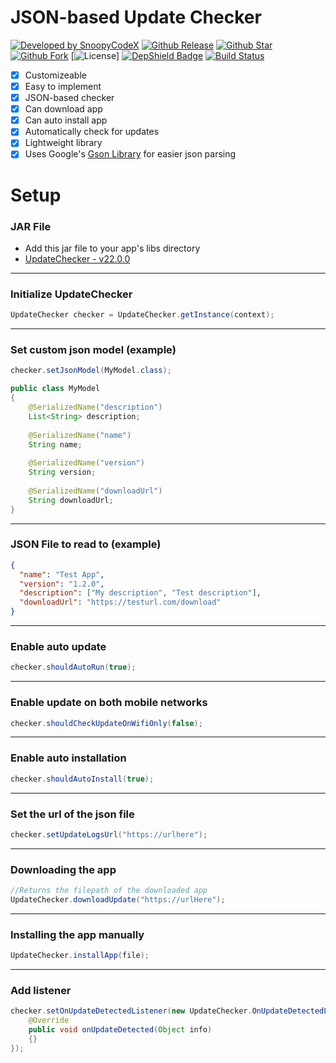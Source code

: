 # JSON-based Update Checker
[![Developed by SnoopyCodeX](https://img.shields.io/badge/Developed%20by-SnoopyCodeX-blue.svg?longCache=true&style=for-the-badge)](https://facebook.com/SnoopyCodeX)
[![Github Release](https://img.shields.io/github/release/SnoopyCodeX/jsonupdatecheckerandroid.svg?style=for-the-badge)](https://github.com/SnoopyCodeX/jsonupdatecheckerandroid/releases) 
[![Github Star](https://img.shields.io/github/stars/SnoopyCodeX/jsonupdatecheckerandroid.svg?style=for-the-badge)](https://github.com/SnoopyCodeX/jsonupdatecheckerandroid) 
[![Github Fork](https://img.shields.io/github/forks/SnoopyCodeX/jsonupdatecheckerandroid.svg?style=for-the-badge)](https://github.com/SnoopyCodeX/jsonupdatecheckerandroid) 
[![License](https://img.shields.io/github/license/SnoopyCodeX/jsonupdatecheckerandroid.svg?style=for-the-badge)]
[![DepShield Badge](https://depshield.sonatype.org/badges/SnoopyCodeX/jsonupdatecheckerandroid/depshield.svg)](https://depshield.github.io)
[![Build Status](https://travis-ci.org/SnoopyCodeX/jsonupdatecheckerandroid.svg?branch=master)](https://travis-ci.org/SnoopyCodeX/jsonupdatecheckerandroid)

- [x] Customizeable
- [x] Easy to implement
- [x] JSON-based checker
- [x] Can download app
- [x] Can auto install app
- [x] Automatically check for updates
- [x] Lightweight library
- [x] Uses Google's [Gson Library](https://github.com/google/gson) for easier json parsing

# Setup
### JAR File
- Add this jar file to your app's libs directory
- [UpdateChecker - v22.0.0](https://raw.githubusercontent.com/SnoopyCodeX/jsonupdatecheckerandroid/master/Jar/v22.0.0-UpdateChecker.jar)
---
### Initialize UpdateChecker
```java
UpdateChecker checker = UpdateChecker.getInstance(context);
```
---
### Set custom json model (example)
```java
checker.setJsonModel(MyModel.class);

public class MyModel
{
	@SerializedName("description")
	List<String> description;
	
	@SerializedName("name")
	String name;
	
	@SerializedName("version")
	String version;
	
	@SerializedName("downloadUrl")
	String downloadUrl;
}
```
---
### JSON File to read to (example)
```json
{
  "name": "Test App",
  "version": "1.2.0",
  "description": ["My description", "Test description"],
  "downloadUrl": "https://testurl.com/download"
}
```
---
### Enable auto update
```java
checker.shouldAutoRun(true);
```
---
### Enable update on both mobile networks
```java
checker.shouldCheckUpdateOnWifiOnly(false);
```
---
### Enable auto installation
```java
checker.shouldAutoInstall(true);
```
---
### Set the url of the json file
```java
checker.setUpdateLogsUrl("https://urlhere");
```
---
### Downloading the app
```java
//Returns the filepath of the downloaded app
UpdateChecker.downloadUpdate("https://urlHere");
```
---
### Installing the app manually
```java
UpdateChecker.installApp(file);
```
----
### Add listener
```java
checker.setOnUpdateDetectedListener(new UpdateChecker.OnUpdateDetectedListener() {
    @Override
    public void onUpdateDetected(Object info)
    {}
});
```
